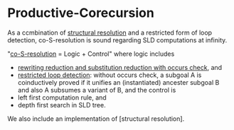 # Productive-Corecursion
As a ccmbination of [structural resolution](s_reso_minimal.pl) and a restricted form of loop detection, co-S-resolution is sound regarding SLD computations at infinity.

"[co-S-resolution](co_s_reso_minimal.pl) = Logic + Control" where logic includes
* [rewriting reduction and substitution reduction with occurs check](search_rule.pl), and
* [restricted loop detection](loop_detect.pl): without occurs check, a subgoal A is coinductively proved if it unifies an (instantiated) ancester subgoal B and also A subsumes a variant of B,
and the control is 
* left first computation rule, and
* depth first search in SLD tree.

We also include an implementation of [structural resolution].
